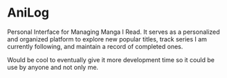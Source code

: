 # AniLog
Personal Interface for Managing Manga I Read. 
It serves as a personalized and organized platform to explore new popular titles, track series I am currently following, and maintain a record of completed ones.

Would be cool to eventually give it more development time so it could be use by anyone and not only me.
